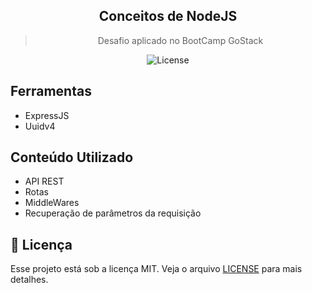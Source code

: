 <h2 align="center"> Conceitos de NodeJS </h2>
<blockquote align="center">Desafio aplicado no BootCamp GoStack</blockquote>

<p align="center">
  <img alt="License" src="https://img.shields.io/badge/license-MIT-%2304D361">
</p>

## Ferramentas
- ExpressJS
- Uuidv4

## Conteúdo Utilizado
- API REST
- Rotas
- MiddleWares
- Recuperação de parâmetros da requisição

## :memo: Licença

Esse projeto está sob a licença MIT. Veja o arquivo [LICENSE](LICENSE) para mais detalhes.